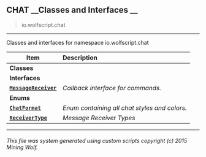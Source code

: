 ## CHAT __Classes and Interfaces __

>io.wolfscript.chat

---

Classes and interfaces for namespace io.wolfscript.chat

Item | Description   
--- | :--- 
__Classes__|
__Interfaces__|
__[`MessageReceiver`](MessageReceiver.md)__ | _Callback interface for commands._ 
__Enums__|
__[`ChatFormat`](ChatFormat.md)__ | _Enum containing all chat styles and colors._ 
__[`ReceiverType`](ReceiverType.md)__ | _Message Receiver Types_ 



---



###### This file was system generated using custom scripts copyright (c) 2015 Mining Wolf.
	

